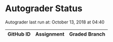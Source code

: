 # Autograder Status
Autograder last run at: October 13, 2018 at 04:40

| GitHub ID | Assignment | Graded Branch |
|-----------|------------|---------------|
